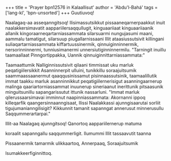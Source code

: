 +++
title = 'Prayer bpn12576 in Kalaallisut'
author = 'Abdu'l-Bahá'
tags = ['lang-kl', 'bpn-unsorted']
+++
Guutiuvoq!

Naalagaq-aa asseqanngitsoq! Ilisimassutsikkut pissaaneqarnerpaakkut inuit naalakkersimavatit aappariilersaqqullugit, kinguaariiaat kinguaariiaanik allanik kingoraarneqartarniassammata silarsuarmi nungujasumi maani, aammalu tamatigut, silarsuup piugallarnissaani Illit ataasiussutsivit killingani suliaqartarniassammata kiffartuussinermik, qinnuiginninnermik, nersorinninnermi, tunniusimanermi unnersiutiginninnermilu. "Tarningit inuillu taamaallaat Pinngortippakka, Uannik qinnuiginnittarniassammata:" 

Taamaattumik Nalliginnissutsivit qilaani timmissat uku marluk peqatigiilersikkit Asanninnerpit ulluini, tunikkillu soraajuitsumik saammaassaanermut qaaqqusinissamut pisinnaassutsinik, taamaalillutik immat taakku marluk asanninnikkut peqatigiilernerisigut asanningaarnerup malinga qaariartorniassammat inuunerup sineriaanut inerittunik pitsaasunik minguitsunillu sapangarissutut ittunik nassarluni. "Immat marluk qilerussaarsimavai imminnut naapinniassammata: Akornanni ippoq killeqarfik qaangersinnaanngisaat, Ilissi Naalakkassi ajunngisaarutai sorliit tigujumanianngilisigit? Kikkunnit tamanit sapanngat annerusut minnerusullu Saqqummerartarpai." 

Illit-aa Naalagaq ajunngitsoq! Qanortoq aappariilernerup matuma

koraalit sapanngallu saqqummerligit. Ilumummi Illit tassaavutit taanna

Pissaanermik tamarmik ulikkaartoq, Annerpaaq, Soraajuitsumik

Isumakkeerfiginnittoq.
